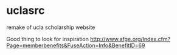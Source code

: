 uclasrc
=======

remake of ucla scholarship website

Good thing to look for inspiration
http://www.afge.org/Index.cfm?Page=memberbenefits&FuseAction=Info&BenefitID=69